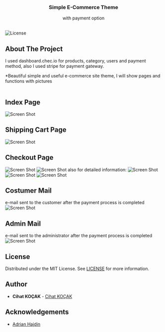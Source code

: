 <br/>
<p align="center">
  <a href="https://github.com/iksipias/E-Commerce">
  </a>

  <h3 align="center">Simple E-Commerce Theme</h3>

  <p align="center">
    with payment option
    <br/>
    <br/>
  </p>
</p>

![License](https://img.shields.io/github/license/iksipias/E-Commerce) 

## About The Project

I used dashboard.chec.io for products, category, users and payment method,
also I used stripe for payment gateway.




*Beautiful simple and useful e-commerce site theme, I will show pages and functions with pictures
<br/>
<br/>
## Index Page
![Screen Shot](https://github.com/CihatKOCAK/shopping-cart/blob/main/README/index.png)
## Shipping Cart Page
![Screen Shot](README/shippingCart.png)
## Checkout Page
![Screen Shot](README/checkout-s1.png)
![Screen Shot](README/test-cart-number.png)
also for detailed information: <a href ="https://stripe.com/docs/testing"> </a>
![Screen Shot](README/checkout-s2.png)
![Screen Shot](README/checkout-s3.png)
![Screen Shot](README/checkout-s4.png)
## Costumer Mail

e-mail sent to the customer after the payment process is completed
![Screen Shot](README/mailCostumer.png)
## Admin Mail

e-mail sent to the administrator after the payment process is completed
![Screen Shot](README/adminMail.png)


## License

Distributed under the MIT License. See [LICENSE](https://github.com/iksipias/E-Commerce/blob/main/LICENSE.md) for more information.

## Author

* **Cihat KOÇAK** - [Cihat KOÇAK](https://github.com/CihatKOCAK)

## Acknowledgements

* [Adrian Hajdin](https://github.com/adrianhajdin)

